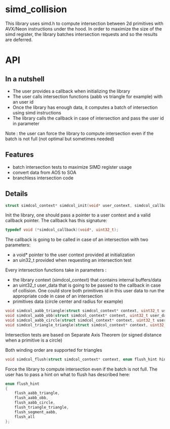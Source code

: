 # simd_collision

This library uses simd.h to compute intersection between 2d primitives with AVX/Neon instructions under the hood. In order to maximize the size of the simd register, the library batches intersection requests and so the results are deferred.

# API

## In a nutshell

* The user provides a callback when initializing the library
* The user calls intersection functions (aabb vs triangle for example) with an user id
* Once the library has enough data, it computes a batch of intersection using simd instructions
* The library calls the callback in case of intersection and pass the user id in parameter

Note : the user can force the library to compute intersection even if the batch is not full (not optimal but sometimes needed)

## Features

* batch intersection tests to maximize SIMD register usage
* convert data from AOS to SOA
* branchless intersection code

## Details

```C
struct simdcol_context* simdcol_init(void* user_context, simdcol_callback callback);
```

Init the library, one should pass a pointer to a user context and a valid callback pointer.
The callback has this signature:

```C
typedef void (*simdcol_callback)(void*, uint32_t);
```

The callback is going to be called in case of an intersection with two parameters:
* a void* pointer to the user context provided at initialization
* an uin32_t provided when requesting an intersection test

Every intersection functions take in parameters :
  * the library context (simdcol_context) that contains internal buffers/data
  * an uint32_t user_data that is going to be passed to the callback in case of collision. One could store both primitives id in this user data to run the appropriate code in case of an intersection
  * primitives data (circle center and radius for example)

```C
void simdcol_aabb_triangle(struct simdcol_context* context, uint32_t user_data, aabb box, vec2 p0, vec2 p1, vec2 p2);
void simdcol_aabb_obb(struct simdcol_context* context, uint32_t user_data, aabb box, segment obb_height, float obb_width);
void simdcol_aabb_circle(struct simdcol_context* context, uint32_t user_data, aabb box, vec2 circle_center, float circle_radius);
void simdcol_triangle_triangle(struct simdcol_context* context, uint32_t user_data, const vec2 a[3], const vec2 b[3]);
```

Intersection tests are based on Separate Axis Theorem (or signed distance when a primitive is a circle)

Both winding order are supported for triangles

```C
void simdcol_flush(struct simdcol_context* context, enum flush_hint hint);
```

Force the library to compute intersection even if the batch is not full. The user has to pass a hint on what to flush has described here:

```C
enum flush_hint
{
    flush_aabb_triangle,
    flush_aabb_obb,
    flush_aabb_circle,
    flush_triangle_triangle,
    flush_segment_aabb,
    flush_all
};
```

